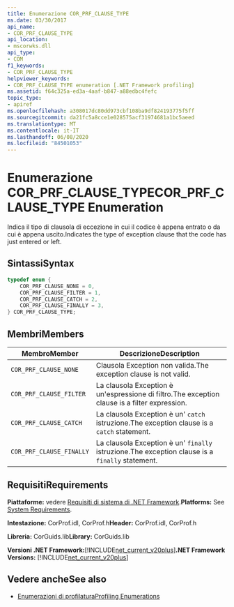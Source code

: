 ```yaml
---
title: Enumerazione COR_PRF_CLAUSE_TYPE
ms.date: 03/30/2017
api_name:
- COR_PRF_CLAUSE_TYPE
api_location:
- mscorwks.dll
api_type:
- COM
f1_keywords:
- COR_PRF_CLAUSE_TYPE
helpviewer_keywords:
- COR_PRF_CLAUSE_TYPE enumeration [.NET Framework profiling]
ms.assetid: f64c325a-ed3a-4aaf-b847-a88edbc4fefc
topic_type:
- apiref
ms.openlocfilehash: a308017dc80dd973cbf108ba9df824193775f5ff
ms.sourcegitcommit: da21fc5a8cce1e028575acf31974681a1bc5aeed
ms.translationtype: MT
ms.contentlocale: it-IT
ms.lasthandoff: 06/08/2020
ms.locfileid: "84501053"
---
```

# <a name="cor_prf_clause_type-enumeration"></a><span data-ttu-id="5a0bd-102">Enumerazione COR_PRF_CLAUSE_TYPE</span><span class="sxs-lookup"><span data-stu-id="5a0bd-102">COR_PRF_CLAUSE_TYPE Enumeration</span></span>
<span data-ttu-id="5a0bd-103">Indica il tipo di clausola di eccezione in cui il codice è appena entrato o da cui è appena uscito.</span><span class="sxs-lookup"><span data-stu-id="5a0bd-103">Indicates the type of exception clause that the code has just entered or left.</span></span>  
  
## <a name="syntax"></a><span data-ttu-id="5a0bd-104">Sintassi</span><span class="sxs-lookup"><span data-stu-id="5a0bd-104">Syntax</span></span>  
  
```cpp  
typedef enum {  
    COR_PRF_CLAUSE_NONE = 0,  
    COR_PRF_CLAUSE_FILTER = 1,  
    COR_PRF_CLAUSE_CATCH = 2,  
    COR_PRF_CLAUSE_FINALLY = 3,  
} COR_PRF_CLAUSE_TYPE;  
```  
  
## <a name="members"></a><span data-ttu-id="5a0bd-105">Membri</span><span class="sxs-lookup"><span data-stu-id="5a0bd-105">Members</span></span>  
  
|<span data-ttu-id="5a0bd-106">Membro</span><span class="sxs-lookup"><span data-stu-id="5a0bd-106">Member</span></span>|<span data-ttu-id="5a0bd-107">Descrizione</span><span class="sxs-lookup"><span data-stu-id="5a0bd-107">Description</span></span>|  
|------------|-----------------|  
|`COR_PRF_CLAUSE_NONE`|<span data-ttu-id="5a0bd-108">Clausola Exception non valida.</span><span class="sxs-lookup"><span data-stu-id="5a0bd-108">The exception clause is not valid.</span></span>|  
|`COR_PRF_CLAUSE_FILTER`|<span data-ttu-id="5a0bd-109">La clausola Exception è un'espressione di filtro.</span><span class="sxs-lookup"><span data-stu-id="5a0bd-109">The exception clause is a filter expression.</span></span>|  
|`COR_PRF_CLAUSE_CATCH`|<span data-ttu-id="5a0bd-110">La clausola Exception è un' `catch` istruzione.</span><span class="sxs-lookup"><span data-stu-id="5a0bd-110">The exception clause is a `catch` statement.</span></span>|  
|`COR_PRF_CLAUSE_FINALLY`|<span data-ttu-id="5a0bd-111">La clausola Exception è un' `finally` istruzione.</span><span class="sxs-lookup"><span data-stu-id="5a0bd-111">The exception clause is a `finally` statement.</span></span>|  
  
## <a name="requirements"></a><span data-ttu-id="5a0bd-112">Requisiti</span><span class="sxs-lookup"><span data-stu-id="5a0bd-112">Requirements</span></span>  
 <span data-ttu-id="5a0bd-113">**Piattaforme:** vedere [Requisiti di sistema di .NET Framework](../../get-started/system-requirements.md).</span><span class="sxs-lookup"><span data-stu-id="5a0bd-113">**Platforms:** See [System Requirements](../../get-started/system-requirements.md).</span></span>  
  
 <span data-ttu-id="5a0bd-114">**Intestazione:** CorProf.idl, CorProf.h</span><span class="sxs-lookup"><span data-stu-id="5a0bd-114">**Header:** CorProf.idl, CorProf.h</span></span>  
  
 <span data-ttu-id="5a0bd-115">**Libreria:** CorGuids.lib</span><span class="sxs-lookup"><span data-stu-id="5a0bd-115">**Library:** CorGuids.lib</span></span>  
  
 <span data-ttu-id="5a0bd-116">**Versioni .NET Framework:**[!INCLUDE[net_current_v20plus](../../../../includes/net-current-v20plus-md.md)]</span><span class="sxs-lookup"><span data-stu-id="5a0bd-116">**.NET Framework Versions:** [!INCLUDE[net_current_v20plus](../../../../includes/net-current-v20plus-md.md)]</span></span>  
  
## <a name="see-also"></a><span data-ttu-id="5a0bd-117">Vedere anche</span><span class="sxs-lookup"><span data-stu-id="5a0bd-117">See also</span></span>

- [<span data-ttu-id="5a0bd-118">Enumerazioni di profilatura</span><span class="sxs-lookup"><span data-stu-id="5a0bd-118">Profiling Enumerations</span></span>](profiling-enumerations.md)
